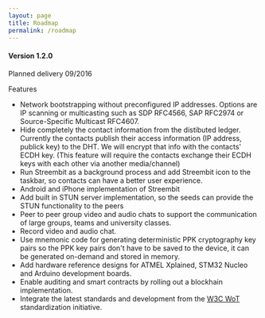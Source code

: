 ```yaml
---
layout: page
title: Roadmap
permalink: /roadmap
---
```


#### Version 1.2.0
Planned delivery 09/2016

Features

* Network bootstrapping without preconfigured IP addresses. Options are IP scanning or multicasting such as SDP RFC4566, SAP RFC2974 or Source-Specific Multicast RFC4607.
* Hide completely the contact information from the distibuted ledger. Currently the contacts publish their access information (IP address, publick key) to the DHT. We will encrypt that info with the contacts' ECDH key. (This feature will require the contacts exchange their ECDH keys with each other via another media/channel)
* Run Streembit as a background process and add Streembit icon to the taskbar, so contacts can have a better user experience.
* Android and iPhone implementation of Streembit
* Add built in STUN server implementation, so the seeds can provide the STUN functionality to the peers
* Peer to peer group video and audio chats to support the communication of large groups, teams and university classes.
* Record video and audio chat.
* Use mnemonic code for generating deterministic PPK cryptography key pairs so the PPK key pairs don't have to be saved to the device, it can be generated on-demand and stored in memory.
* Add hardware reference designs for ATMEL Xplained, STM32 Nucleo and Arduino development boards.
* Enable auditing and smart contracts by rolling out a blockhain implementation. 
* Integrate the latest standards and development from the [W3C WoT](https://github.com/w3c/web-of-things-framework) standardization initiative.
